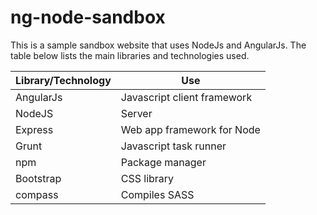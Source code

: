 ng-node-sandbox
===============

This is a sample sandbox website that uses NodeJs and AngularJs. The table below lists the main libraries and technologies used.

| Library/Technology | Use |
|---|---|
| AngularJs | Javascript client framework |
| NodeJS | Server |
| Express | Web app framework for Node |
| Grunt | Javascript task runner |
| npm | Package manager |
| Bootstrap | CSS library |
| compass | Compiles SASS |
